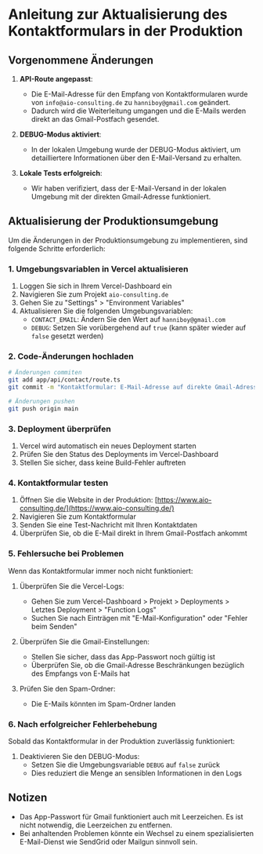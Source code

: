 # Anleitung zur Aktualisierung des Kontaktformulars in der Produktion

## Vorgenommene Änderungen

1. **API-Route angepasst**:
   - Die E-Mail-Adresse für den Empfang von Kontaktformularen wurde von `info@aio-consulting.de` zu `hanniboy@gmail.com` geändert.
   - Dadurch wird die Weiterleitung umgangen und die E-Mails werden direkt an das Gmail-Postfach gesendet.

2. **DEBUG-Modus aktiviert**:
   - In der lokalen Umgebung wurde der DEBUG-Modus aktiviert, um detailliertere Informationen über den E-Mail-Versand zu erhalten.

3. **Lokale Tests erfolgreich**:
   - Wir haben verifiziert, dass der E-Mail-Versand in der lokalen Umgebung mit der direkten Gmail-Adresse funktioniert.

## Aktualisierung der Produktionsumgebung

Um die Änderungen in der Produktionsumgebung zu implementieren, sind folgende Schritte erforderlich:

### 1. Umgebungsvariablen in Vercel aktualisieren

1. Loggen Sie sich in Ihrem Vercel-Dashboard ein
2. Navigieren Sie zum Projekt `aio-consulting.de`
3. Gehen Sie zu "Settings" > "Environment Variables"
4. Aktualisieren Sie die folgenden Umgebungsvariablen:
   - `CONTACT_EMAIL`: Ändern Sie den Wert auf `hanniboy@gmail.com`
   - `DEBUG`: Setzen Sie vorübergehend auf `true` (kann später wieder auf `false` gesetzt werden)

### 2. Code-Änderungen hochladen

```bash
# Änderungen commiten
git add app/api/contact/route.ts
git commit -m "Kontaktformular: E-Mail-Adresse auf direkte Gmail-Adresse geändert"

# Änderungen pushen
git push origin main
```

### 3. Deployment überprüfen

1. Vercel wird automatisch ein neues Deployment starten
2. Prüfen Sie den Status des Deployments im Vercel-Dashboard
3. Stellen Sie sicher, dass keine Build-Fehler auftreten

### 4. Kontaktformular testen

1. Öffnen Sie die Website in der Produktion: [https://www.aio-consulting.de/](https://www.aio-consulting.de/)
2. Navigieren Sie zum Kontaktformular
3. Senden Sie eine Test-Nachricht mit Ihren Kontaktdaten
4. Überprüfen Sie, ob die E-Mail direkt in Ihrem Gmail-Postfach ankommt

### 5. Fehlersuche bei Problemen

Wenn das Kontaktformular immer noch nicht funktioniert:

1. Überprüfen Sie die Vercel-Logs:
   - Gehen Sie zum Vercel-Dashboard > Projekt > Deployments > Letztes Deployment > "Function Logs"
   - Suchen Sie nach Einträgen mit "E-Mail-Konfiguration" oder "Fehler beim Senden"

2. Überprüfen Sie die Gmail-Einstellungen:
   - Stellen Sie sicher, dass das App-Passwort noch gültig ist
   - Überprüfen Sie, ob die Gmail-Adresse Beschränkungen bezüglich des Empfangs von E-Mails hat

3. Prüfen Sie den Spam-Ordner:
   - Die E-Mails könnten im Spam-Ordner landen

### 6. Nach erfolgreicher Fehlerbehebung

Sobald das Kontaktformular in der Produktion zuverlässig funktioniert:

1. Deaktivieren Sie den DEBUG-Modus:
   - Setzen Sie die Umgebungsvariable `DEBUG` auf `false` zurück
   - Dies reduziert die Menge an sensiblen Informationen in den Logs

## Notizen

- Das App-Passwort für Gmail funktioniert auch mit Leerzeichen. Es ist nicht notwendig, die Leerzeichen zu entfernen.
- Bei anhaltenden Problemen könnte ein Wechsel zu einem spezialisierten E-Mail-Dienst wie SendGrid oder Mailgun sinnvoll sein.
